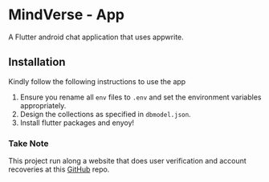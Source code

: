 # MindVerse - App

A Flutter android chat application that uses appwrite.

## Installation

Kindly follow the following instructions to use the app

1. Ensure you rename all `env` files to `.env` and set the environment variables appropriately.
2. Design the collections as specified in `dbmodel.json`.
3. Install flutter packages and enyoy!

### Take Note
This project run along a website that does user verification and account recoveries at this [GitHub](https://github.com/johnfidel98/mindverse-web) repo.
